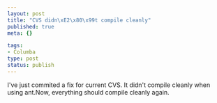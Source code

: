```yaml
--- 
layout: post
title: "CVS didn\xE2\x80\x99t compile cleanly"
published: true
meta: {}

tags: 
- Columba
type: post
status: publish
---
```

I've just commited a fix for current CVS. It didn't compile cleanly when using ant.Now, everything should compile cleanly again.
